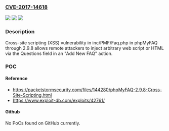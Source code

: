 ### [CVE-2017-14618](https://cve.mitre.org/cgi-bin/cvename.cgi?name=CVE-2017-14618)
![](https://img.shields.io/static/v1?label=Product&message=n%2Fa&color=blue)
![](https://img.shields.io/static/v1?label=Version&message=n%2Fa&color=blue)
![](https://img.shields.io/static/v1?label=Vulnerability&message=n%2Fa&color=brighgreen)

### Description

Cross-site scripting (XSS) vulnerability in inc/PMF/Faq.php in phpMyFAQ through 2.9.8 allows remote attackers to inject arbitrary web script or HTML via the Questions field in an "Add New FAQ" action.

### POC

#### Reference
- https://packetstormsecurity.com/files/144280/phpMyFAQ-2.9.8-Cross-Site-Scripting.html
- https://www.exploit-db.com/exploits/42761/

#### Github
No PoCs found on GitHub currently.

